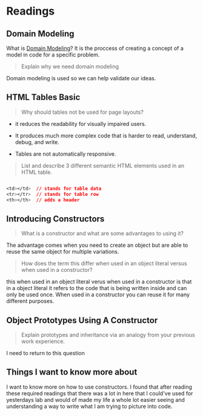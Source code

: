 # Readings

## Domain Modeling

What is [Domain Modeling](https://github.com/codefellows/domain_modeling#domain-modeling)? It is the proccess of creating a concept of a model in code for a specific problem.

> Explain why we need domain modeling

Domain modeling is used so we can help validate our ideas.

## HTML Tables Basic

> Why should tables not be used for page layouts?

- it reduces the readability for visually impaired users.

- It produces much more complex code that is harder to read, understand, debug, and write.

- Tables are not automatically responsive.

> List and describe 3 different semantic HTML elements used in an HTML table.

```css

<td></td>  // stands for table data
<tr></tr>  // stands for table row 
<th></th>  // adds a header 

```

## Introducing Constructors

> What is a constructor and what are some advantages to using it?

The advantage comes when you need to create an object but are able to reuse the same object for multiple variations.

> How does the term this differ when used in an object literal versus when used in a constructor?

this when used in an object literal verus when used in a constructor is that in a object literal it refers to the code that is being written inside and can only be used once. When used in a constructor you can reuse it for many different purposes.

## Object Prototypes Using A Constructor

> Explain prototypes and inheritance via an analogy from your previous work experience.

I need to return to this question

## Things I want to know more about

I want to know more on how to use constructors. I found that after reading these required readings that there was a lot in here that I could've used for yesterdays lab and would of made my life a whole lot easier seeing and understanding a way to write what I am trying to picture into code.